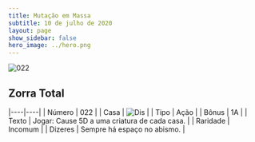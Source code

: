 ```yaml
---
title: Mutação em Massa
subtitle: 10 de julho de 2020
layout: page
show_sidebar: false
hero_image: ../hero.png
---
```


![022](https://cdn.keyforgegame.com/media/card_front/pt/479_022_W9493WF5PMFG_pt.png)

## Zorra Total

|----|----|
| Número | 022 |
| Casa | ![Dis](https://archonarcana.com/images/thumb/e/e8/Dis.png/22px-Dis.png "Dis") |
| Tipo | Ação |
| Bônus | 1A |
| Texto | Jogar: Cause 5D a uma criatura   de cada casa. |
| Raridade | Incomum |
| Dizeres | Sempre há espaço no abismo. |
